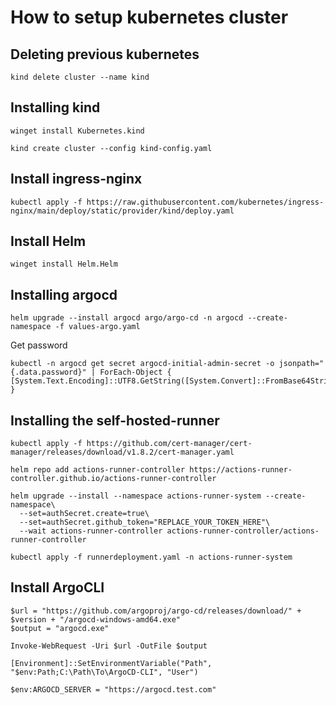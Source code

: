 # How to setup kubernetes cluster

## Deleting previous kubernetes
```
kind delete cluster --name kind
```

## Installing kind
```
winget install Kubernetes.kind
```

```
kind create cluster --config kind-config.yaml
```

## Install ingress-nginx
```
kubectl apply -f https://raw.githubusercontent.com/kubernetes/ingress-nginx/main/deploy/static/provider/kind/deploy.yaml
```

## Install Helm
```
winget install Helm.Helm
```

## Installing argocd
```
helm upgrade --install argocd argo/argo-cd -n argocd --create-namespace -f values-argo.yaml
```
Get password
```
kubectl -n argocd get secret argocd-initial-admin-secret -o jsonpath="{.data.password}" | ForEach-Object { [System.Text.Encoding]::UTF8.GetString([System.Convert]::FromBase64String($_)) }

```

## Installing the self-hosted-runner
```
kubectl apply -f https://github.com/cert-manager/cert-manager/releases/download/v1.8.2/cert-manager.yaml
```

```
helm repo add actions-runner-controller https://actions-runner-controller.github.io/actions-runner-controller

helm upgrade --install --namespace actions-runner-system --create-namespace\
  --set=authSecret.create=true\
  --set=authSecret.github_token="REPLACE_YOUR_TOKEN_HERE"\
  --wait actions-runner-controller actions-runner-controller/actions-runner-controller

kubectl apply -f runnerdeployment.yaml -n actions-runner-system
```

## Install ArgoCLI
```
$url = "https://github.com/argoproj/argo-cd/releases/download/" + $version + "/argocd-windows-amd64.exe"
$output = "argocd.exe"

Invoke-WebRequest -Uri $url -OutFile $output

[Environment]::SetEnvironmentVariable("Path", "$env:Path;C:\Path\To\ArgoCD-CLI", "User")
```

```
$env:ARGOCD_SERVER = "https://argocd.test.com"
```